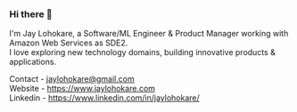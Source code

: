 ### Hi there 👋

I'm Jay Lohokare, a Software/ML Engineer & Product Manager working with Amazon Web Services as SDE2.<br>
I love exploring new technology domains, building innovative products & applications. <br>

Contact - jaylohokare@gmail.com<br>
Website - https://www.jaylohokare.com<br>
Linkedin - https://www.linkedin.com/in/jaylohokare/<br>
